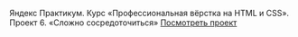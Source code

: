 Яндекс Практикум. Курс «Профессиональная вёрстка на HTML и CSS».
Проект 6. «Сложно сосредоточиться»
[Посмотреть проект](https://rasulovdonetsk.github.io/slozhno-sosredotochitsya/)
